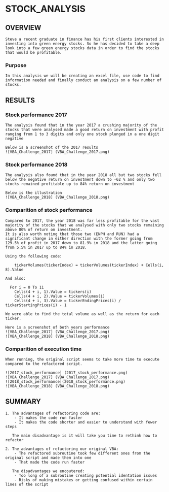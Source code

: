 # STOCK_ANALYSIS

## OVERVIEW
	Steve a recent graduate in finance has his first clients interested in investing into green energy stocks. So he has decided to take a deep look into a few green energy stocks data in order to find the stocks that would be profitable.

### Purpose
	In this analysis we will be creating an excel file, use code to find information needed and finally conduct an analysis on a few number of stocks. 

## RESULTS

### Stock performance 2017
	The analysis found that in the year 2017 a crushing majority of the stocks that were analysed made a good return on investment with profit ranging from 1 to 3 digits and only one stock plunged in a one digit negative
	
	Below is a screenshot of the 2017 results
	![VBA_Challenge_2017] (VBA_Challenge_2017.png)

### Stock performance 2018
	The analysis also found that in the year 2018 all but two stocks fell below the negative return on investment down to -62 % and only two stocks remained profitable up to 84% return on investment
	
	Below is the illustration
	![VBA_Challenge_2018] (VBA_Challenge_2018.png)

### Comparition of stock performance
	Compared to 2017, the year 2018 was far less profitable for the vast majority of the stocks that we analysed with only two stocks remaining above 80% of return on investment.
	It is also worth noting that those two (ENPH and RUN) had a significant change in either direction with the former going from 129.5% of profit in 2017 down to 81.9% in 2018 and the latter going from 5.5% in 2017 up to 84% in 2018.
	
	Using the following code:

        tickerVolumes(tickerIndex) = tickerVolumes(tickerIndex) + Cells(i, 8).Value

	And also:

	  For i = 0 To 11
        Cells(4 + i, 1).Value = tickers(i)
        Cells(4 + i, 2).Value = tickerVolumes(i)
        Cells(4 + i, 3).Value = tickerEndingPrices(i) / tickerStartingPrices(i) - 1

	We were able to find the total volume as well as the return for each ticker.	

	Here is a screenshot of both years performance
	![VBA_Challenge_2017] (VBA_Challenge_2017.png)
	![VBA_Challenge_2018] (VBA_Challenge_2018.png)

### Comparition of execution time
	When running, the original script seems to take more time to execute compared to the refactored script.

	![2017_stock_performance] (2017_stock_performance.png)
	![VBA_Challenge_2017] (VBA_Challenge_2017.png)
	![2018_stock_performance](2018_stock_performance.png)
	![VBA_Challenge_2018] (VBA_Challenge_2018.png)

## SUMMARY
	1. The advantages of refactoring code are:
		- It makes the code run faster
		- It makes the code shorter and easier to understand with fewer steps

	   The main disadvantage is it will take you time to rethink how to refactor 

	2. The advantages of refactoring our original VBA:
		- The refactored subroutine took few different ones from the original script and made them into one
		- That made the code run faster

	   The disadvantages we encoutered:
		- Too long of a subroutine creating potential identation issues
		- Risks of making mistakes or getting confused within certain lines of the script